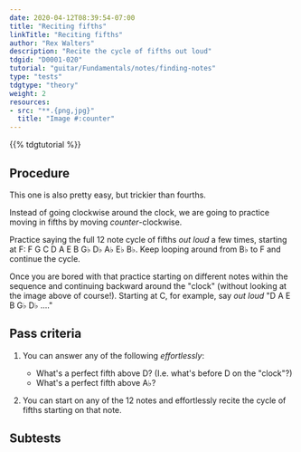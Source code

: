 ```yaml
---
date: 2020-04-12T08:39:54-07:00
title: "Reciting fifths"
linkTitle: "Reciting fifths"
author: "Rex Walters"
description: "Recite the cycle of fifths out loud"
tdgid: "D0001-020"
tutorial: "guitar/Fundamentals/notes/finding-notes"
type: "tests"
tdgtype: "theory"
weight: 2
resources:
- src: "**.{png,jpg}"
  title: "Image #:counter"
---
```


{{% tdgtutorial %}}


## Procedure

This one is also pretty easy, but trickier than fourths.

Instead of going clockwise around the clock, we are going to practice moving in fifths by moving *counter*-clockwise.

Practice saying the full 12 note cycle of fifths *out loud* a few times, starting at F: F G C D A E B G&flat; D&flat; A&flat; E&flat; B&flat;. Keep looping around from B&flat; to F and continue the cycle.

Once you are bored with that practice starting on different notes within the sequence and continuing backward around the "clock" (without looking at the image above of course!). Starting at C, for example, say *out loud* "D A E B G&flat; D&flat; ...."

## Pass criteria

1. You can answer any of the following *effortlessly*:
    * What's a perfect fifth above D? (I.e. what's before D on the "clock"?)
    * What's a perfect fifth above A&flat;?

2. You can start on any of the 12 notes and effortlessly recite the cycle of fifths starting on that note.

## Subtests
